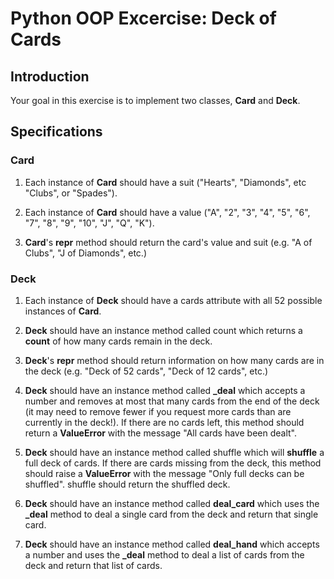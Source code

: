 # Python OOP Excercise: Deck of Cards

## **Introduction**

Your goal in this exercise is to implement two classes, **Card** and **Deck**.

## **Specifications**

### **Card**

1. Each instance of **Card** should have a suit ("Hearts", "Diamonds", etc "Clubs", or "Spades").

2. Each instance of **Card** should have a value ("A", "2", "3", "4", "5", "6", "7", "8", "9", "10", "J", "Q", "K").

3. **Card**'s **repr** method should return the card's value and suit (e.g. "A of Clubs", "J of Diamonds", etc.)

### **Deck**

1. Each instance of **Deck** should have a cards attribute with all 52 possible instances of **Card**.

2. **Deck** should have an instance method called count which returns a **count** of how many cards remain in the deck.

3. **Deck**'s **repr** method should return information on how many cards are in the deck (e.g. "Deck of 52 cards", "Deck of 12 cards", etc.)

4. **Deck** should have an instance method called **\_deal** which accepts a number and removes at most that many cards from the end of the deck (it may need to remove fewer if you request more cards than are currently in the deck!). If there are no cards left, this method should return a **ValueError** with the message "All cards have been dealt".

5. **Deck** should have an instance method called shuffle which will **shuffle** a full deck of cards. If there are cards missing from the deck, this method should raise a **ValueError** with the message "Only full decks can be shuffled". shuffle should return the shuffled deck.

6. **Deck** should have an instance method called **deal_card** which uses the **\_deal** method to deal a single card from the deck and return that single card.

7. **Deck** should have an instance method called **deal_hand** which accepts a number and uses the **\_deal** method to deal a list of cards from the deck and return that list of cards.

